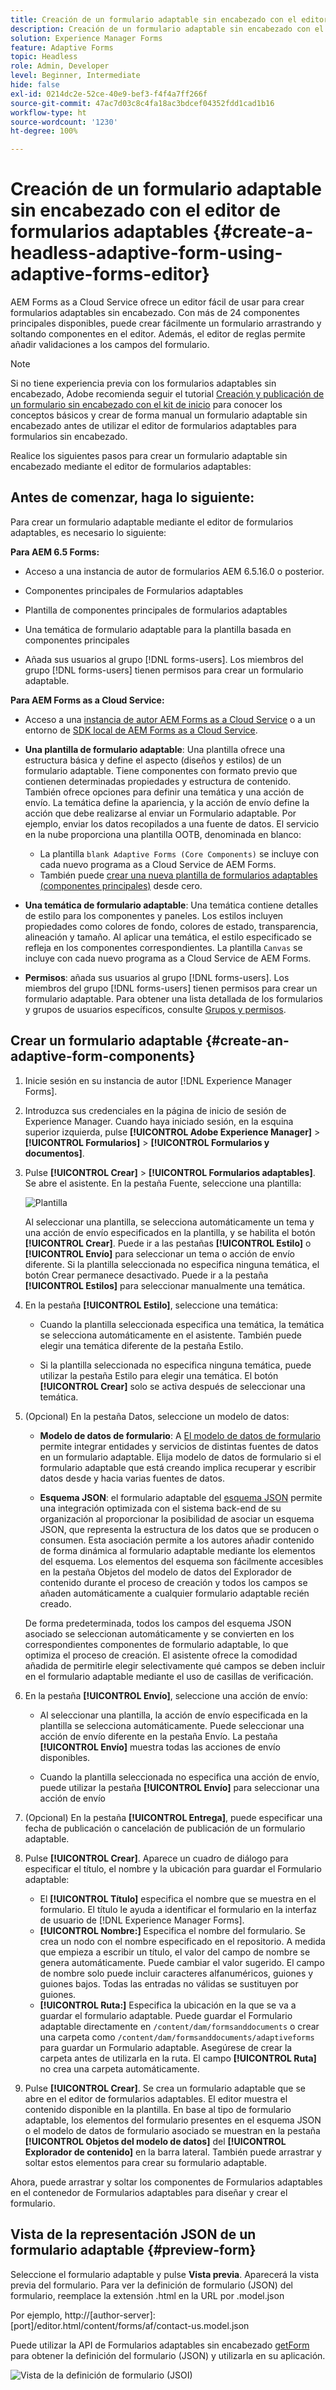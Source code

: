 ```yaml
---
title: Creación de un formulario adaptable sin encabezado con el editor de formularios adaptables
description: Creación de un formulario adaptable sin encabezado con el editor de formularios adaptables
solution: Experience Manager Forms
feature: Adaptive Forms
topic: Headless
role: Admin, Developer
level: Beginner, Intermediate
hide: false
exl-id: 0214dc2e-52ce-40e9-bef3-f4f4a7ff266f
source-git-commit: 47ac7d03c8c4fa18ac3bdcef04352fdd1cad1b16
workflow-type: ht
source-wordcount: '1230'
ht-degree: 100%

---
```


# Creación de un formulario adaptable sin encabezado con el editor de formularios adaptables {#create-a-headless-adaptive-form-using-adaptive-forms-editor}

AEM Forms as a Cloud Service ofrece un editor fácil de usar para crear formularios adaptables sin encabezado. Con más de 24 componentes principales disponibles, puede crear fácilmente un formulario arrastrando y soltando componentes en el editor. Además, el editor de reglas permite añadir validaciones a los campos del formulario.

>[!NOTE]
>
> 
>Si no tiene experiencia previa con los formularios adaptables sin encabezado, Adobe recomienda seguir el tutorial [Creación y publicación de un formulario sin encabezado con el kit de inicio](create-and-publish-a-headless-form.md) para conocer los conceptos básicos y crear de forma manual un formulario adaptable sin encabezado antes de utilizar el editor de formularios adaptables para formularios sin encabezado.

Realice los siguientes pasos para crear un formulario adaptable sin encabezado mediante el editor de formularios adaptables:

## Antes de comenzar, haga lo siguiente:

Para crear un formulario adaptable mediante el editor de formularios adaptables, es necesario lo siguiente:

**Para AEM 6.5 Forms:**

* Acceso a una instancia de autor de formularios AEM 6.5.16.0 o posterior.

* Componentes principales de Formularios adaptables

* Plantilla de componentes principales de formularios adaptables

* Una temática de formulario adaptable para la plantilla basada en componentes principales

* Añada sus usuarios al grupo [!DNL forms-users]. Los miembros del grupo [!DNL forms-users] tienen permisos para crear un formulario adaptable.


**Para AEM Forms as a Cloud Service:**

* Acceso a una [instancia de autor AEM Forms as a Cloud Service](https://experienceleague.adobe.com/docs/experience-manager-cloud-service/content/forms/setup-configure-migrate/setup-forms-cloud-service.html) o a un entorno de [SDK local de AEM Forms as a Cloud Service](https://experienceleague.adobe.com/docs/experience-manager-cloud-service/content/forms/setup-configure-migrate/setup-local-development-environment.html?lang=es).

* **Una plantilla de formulario adaptable**: Una plantilla ofrece una estructura básica y define el aspecto (diseños y estilos) de un formulario adaptable. Tiene componentes con formato previo que contienen determinadas propiedades y estructura de contenido. También ofrece opciones para definir una temática y una acción de envío. La temática define la apariencia, y la acción de envío define la acción que debe realizarse al enviar un Formulario adaptable. Por ejemplo, enviar los datos recopilados a una fuente de datos. El servicio en la nube proporciona una plantilla OOTB, denominada en blanco:

   * La plantilla `blank Adaptive Forms (Core Components)` se incluye con cada nuevo programa as a Cloud Service de AEM Forms.
   * También puede [crear una nueva plantilla de formularios adaptables (componentes principales)](https://experienceleague.adobe.com/docs/experience-manager-cloud-service/content/forms/adaptive-forms-authoring/authoring-adaptive-forms-foundation-components/create-an-adaptive-form-on-forms-cs/template-editor.html?lang=es) desde cero.

* **Una temática de formulario adaptable**: Una temática contiene detalles de estilo para los componentes y paneles. Los estilos incluyen propiedades como colores de fondo, colores de estado, transparencia, alineación y tamaño. Al aplicar una temática, el estilo especificado se refleja en los componentes correspondientes.  La plantilla `Canvas` se incluye con cada nuevo programa as a Cloud Service de AEM Forms.

* **Permisos**: añada sus usuarios al grupo [!DNL forms-users]. Los miembros del grupo [!DNL forms-users] tienen permisos para crear un formulario adaptable. Para obtener una lista detallada de los formularios y grupos de usuarios específicos, consulte [Grupos y permisos](https://experienceleague.adobe.com/docs/experience-manager-cloud-service/content/forms/setup-configure-migrate/forms-groups-privileges-tasks.html?lang=es).


## Crear un formulario adaptable  {#create-an-adaptive-form-components}

1. Inicie sesión en su instancia de autor [!DNL Experience Manager Forms]. 

1. Introduzca sus credenciales en la página de inicio de sesión de Experience Manager. Cuando haya iniciado sesión, en la esquina superior izquierda, pulse **[!UICONTROL Adobe Experience Manager]** > **[!UICONTROL Formularios]** > **[!UICONTROL Formularios y documentos]**.

1. Pulse **[!UICONTROL Crear]** > **[!UICONTROL Formularios adaptables]**. Se abre el asistente. En la pestaña Fuente, seleccione una plantilla:

   ![Plantilla](/help/assets/core-components-template.png)

   Al seleccionar una plantilla, se selecciona automáticamente un tema y una acción de envío especificados en la plantilla, y se habilita el botón **[!UICONTROL Crear]**. Puede ir a las pestañas **[!UICONTROL Estilo]** o **[!UICONTROL Envío]** para seleccionar un tema o acción de envío diferente. Si la plantilla seleccionada no especifica ninguna temática, el botón Crear permanece desactivado. Puede ir a la pestaña **[!UICONTROL Estilos]** para seleccionar manualmente una temática.

1. En la pestaña **[!UICONTROL Estilo]**, seleccione una temática:

   * Cuando la plantilla seleccionada especifica una temática, la temática se selecciona automáticamente en el asistente. También puede elegir una temática diferente de la pestaña Estilo.

   * Si la plantilla seleccionada no especifica ninguna temática, puede utilizar la pestaña Estilo para elegir una temática. El botón **[!UICONTROL Crear]** solo se activa después de seleccionar una temática.

1. (Opcional) En la pestaña Datos, seleccione un modelo de datos:

   * **Modelo de datos de formulario**: A [El modelo de datos de formulario](https://experienceleague.adobe.com/docs/experience-manager-cloud-service/content/forms/integrate/use-form-data-model/data-integration.html?lang=es) permite integrar entidades y servicios de distintas fuentes de datos en un formulario adaptable. Elija modelo de datos de formulario si el formulario adaptable que está creando implica recuperar y escribir datos desde y hacia varias fuentes de datos.

   * **Esquema JSON**: el formulario adaptable del [esquema JSON](https://experienceleague.adobe.com/docs/experience-manager-cloud-service/content/forms/adaptive-forms-authoring/authoring-adaptive-forms-foundation-components/create-an-adaptive-form-on-forms-cs/adaptive-form-json-schema-form-model.html?lang=es) permite una integración optimizada con el sistema back-end de su organización al proporcionar la posibilidad de asociar un esquema JSON, que representa la estructura de los datos que se producen o consumen. Esta asociación permite a los autores añadir contenido de forma dinámica al formulario adaptable mediante los elementos del esquema. Los elementos del esquema son fácilmente accesibles en la pestaña Objetos del modelo de datos del Explorador de contenido durante el proceso de creación y todos los campos se añaden automáticamente a cualquier formulario adaptable recién creado.

   De forma predeterminada, todos los campos del esquema JSON asociado se seleccionan automáticamente y se convierten en los correspondientes componentes de formulario adaptable, lo que optimiza el proceso de creación. El asistente ofrece la comodidad añadida de permitirle elegir selectivamente qué campos se deben incluir en el formulario adaptable mediante el uso de casillas de verificación.

1. En la pestaña **[!UICONTROL Envío]**, seleccione una acción de envío:

   * Al seleccionar una plantilla, la acción de envío especificada en la plantilla se selecciona automáticamente. Puede seleccionar una acción de envío diferente en la pestaña Envío. La pestaña **[!UICONTROL Envío]** muestra todas las acciones de envío disponibles.

   * Cuando la plantilla seleccionada no especifica una acción de envío, puede utilizar la pestaña **[!UICONTROL Envío]** para seleccionar una acción de envío

1. (Opcional) En la pestaña **[!UICONTROL Entrega]**, puede especificar una fecha de publicación o cancelación de publicación de un formulario adaptable.

1. Pulse **[!UICONTROL Crear]**. Aparece un cuadro de diálogo para especificar el título, el nombre y la ubicación para guardar el Formulario adaptable:

   * El **[!UICONTROL Título]** especifica el nombre que se muestra en el formulario. El título le ayuda a identificar el formulario en la interfaz de usuario de [!DNL Experience Manager Forms].
   * **[!UICONTROL Nombre:]** Especifica el nombre del formulario. Se crea un nodo con el nombre especificado en el repositorio. A medida que empieza a escribir un título, el valor del campo de nombre se genera automáticamente. Puede cambiar el valor sugerido. El campo de nombre solo puede incluir caracteres alfanuméricos, guiones y guiones bajos. Todas las entradas no válidas se sustituyen por guiones.
   * **[!UICONTROL Ruta:]** Especifica la ubicación en la que se va a guardar el formulario adaptable. Puede guardar el Formulario adaptable directamente en `/content/dam/formsanddocuments` o crear una carpeta como `/content/dam/formsanddocuments/adaptiveforms` para guardar un Formulario adaptable. Asegúrese de crear la carpeta antes de utilizarla en la ruta. El campo **[!UICONTROL Ruta]** no crea una carpeta automáticamente.

1. Pulse **[!UICONTROL Crear]**. Se crea un formulario adaptable que se abre en el editor de formularios adaptables. El editor muestra el contenido disponible en la plantilla.  En base al tipo de formulario adaptable, los elementos del formulario presentes en el <!--XFA form template, XML schema or --> esquema JSON o el modelo de datos de formulario asociado se muestran en la pestaña **[!UICONTROL Objetos del modelo de datos]** del **[!UICONTROL Explorador de contenido]** en la barra lateral. También puede arrastrar y soltar estos elementos para crear su formulario adaptable.

Ahora, puede arrastrar y soltar los componentes de Formularios adaptables en el contenedor de Formularios adaptables para diseñar y crear el formulario.


## Vista de la representación JSON de un formulario adaptable {#preview-form}

Seleccione el formulario adaptable y pulse **Vista previa**. Aparecerá la vista previa del formulario. Para ver la definición de formulario (JSON) del formulario, reemplace la extensión .html en la URL por .model.json

Por ejemplo, http://[author-server]:[port]/editor.html/content/forms/af/contact-us.model.json

Puede utilizar la API de Formularios adaptables sin encabezado [getForm](https://opensource.adobe.com/aem-forms-af-runtime/api/#tag/Get-Form-Definition) para obtener la definición del formulario (JSON) y utilizarla en su aplicación.

![Vista de la definición de formulario (JSOI)](assets/json-definantion.png)

